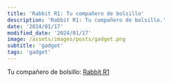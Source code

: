 ```yaml
---
title: 'Rabbit R1: Tu compañero de bolsillo'
description: 'Rabbit R1: Tu compañero de bolsillo.'
date: '2024/01/17'
modified_date: '2024/01/17'
image: /assets/images/posts/gadget.png
subtitle: 'gadget'
tags: 'gadget'
---
```


Tu compañero de bolsillo: [Rabbit R1](https://www.rabbit.tech/)
